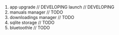  1. app upgrade // DEVELOPING
    launch // DEVELOPING
 2. manuals manager // TODO
 3. downloadings manager // TODO
 4. sqlite storage // TODO
 5. bluetoothle // TODO
